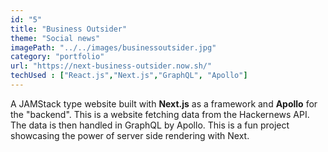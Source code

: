 ```yaml
---
id: "5"
title: "Business Outsider"
theme: "Social news"
imagePath: "../../images/businessoutsider.jpg"
category: "portfolio"
url: "https://next-business-outsider.now.sh/"
techUsed : ["React.js","Next.js","GraphQL", "Apollo"]
---
```


A JAMStack type website built with **Next.js** as a framework and **Apollo** for the "backend". This is a website fetching data from the Hackernews API. The data is then handled in GraphQL by Apollo. This is a fun project showcasing the power of server side rendering with Next.
